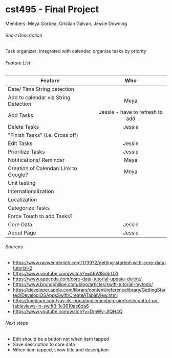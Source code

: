 # cst495 - Final Project

Members: Meya Gorbea, Cristian Galvan, Jessie Dowding

###### Short Description
Task organizer; integrated with calendar, organize tasks by priority

###### Feature List

| Feature        | Who         | 
| ------------- |:-------------:|
|  Date/ Time String detection    |       |
|  Add to calendar via String Detection    |   Meya    |
|  Add Tasks    |  Jessie  - have to refresh to add  |
|  Delete Tasks    |  Jessie     |
|  "Finish Tasks" (i.e. Cross off)    |    |
|  Edit Tasks    |   Jessie    |
|  Prioritize Tasks    |   Jessie    |
|  Notifications/ Reminder    |    Meya   |
|  Creation of Calendar/ Link to Google?    |    Meya   |
|  Unit testing   |       |
|  Internationalization    |       |
|  Localization    |       |
|  Categorize Tasks    |       |
|  Force Touch to add Tasks?    |       |
|  Core Data   |  Jessie |
|  About Page  |  Jessie |



###### Sources

- https://www.raywenderlich.com/173972/getting-started-with-core-data-tutorial-2
- https://www.youtube.com/watch?v=A6Wl8ySrOZI
- https://www.appcoda.com/core-data-tutorial-update-delete/
- https://www.brunophilipe.com/blog/articles/swift-tutorial-mytodo/
- https://developer.apple.com/library/content/referencelibrary/GettingStarted/DevelopiOSAppsSwift/CreateATableView.html
- https://medium.com/yay-its-erica/implementing-uirefreshcontrol-on-tableviews-in-swift3-1e3610ae6da6
- https://www.youtube.com/watch?v=DmWv-JtQH4Q


###### Next steps

- Edit should be a button not when item tapped
- Save description to core data
- When item tapped, show title and description

